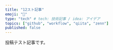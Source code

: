 ```yaml
---
title: "12スト記事"
emoji: "🧪"
type: "tech" # tech: 技術記事 / idea: アイデア
topics: ["github", "workflow", "qiita", "zenn"]
published: false
---
```


投稿テスト記事です。
